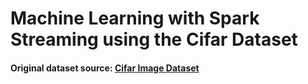 # Machine Learning with Spark Streaming using the Cifar Dataset

#### Original dataset source:  [Cifar Image Dataset](http://https://www.cs.toronto.edu/~kriz/cifar.html "Cifar Image Dataset")
